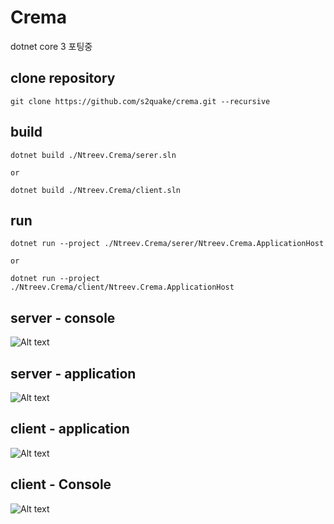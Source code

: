 # Crema

dotnet core 3 포팅중

## clone repository

```plain
git clone https://github.com/s2quake/crema.git --recursive
```

## build

```plain
dotnet build ./Ntreev.Crema/serer.sln

or

dotnet build ./Ntreev.Crema/client.sln
```

## run

```plain
dotnet run --project ./Ntreev.Crema/serer/Ntreev.Crema.ApplicationHost

or

dotnet run --project ./Ntreev.Crema/client/Ntreev.Crema.ApplicationHost
```

## server - console

![Alt text](Ntreev.Crema/cremaserver.png)

## server - application

![Alt text](Ntreev.Crema/cremaserverApp.png)

## client - application

![Alt text](Ntreev.Crema/crema.png)

## client - Console

![Alt text](Ntreev.Crema/cremaconsole.png)
